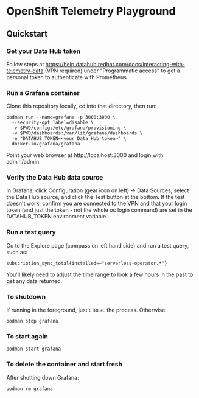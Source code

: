 # OpenShift Telemetry Playground

## Quickstart

### Get your Data Hub token

Follow steps at
https://help.datahub.redhat.com/docs/interacting-with-telemetry-data
(VPN required) under "Programmatic access" to get a personal token to
authenticate with Prometheus.

### Run a Grafana container

Clone this repository locally, cd into that directory, then run:

```
podman run --name=grafana -p 3000:3000 \
  --security-opt label=disable \
  -v $PWD/config:/etc/grafana/provisioning \
  -v $PWD/dashboards:/var/lib/grafana/dashboards \
  -e "DATAHUB_TOKEN=<your Data Hub token>" \
  docker.io/grafana/grafana
```

Point your web browser at http://localhost:3000 and login with
admin/admin.

### Verify the Data Hub data source

In Grafana, click Configuration (gear icon on left) -> Data Sources,
select the Data Hub source, and click the Test button at the
bottom. If the test doesn't work, confirm you are connected to the VPN
and that your login token (and just the token - not the whole oc login
command) are set in the DATAHUB_TOKEN environment variable.

### Run a test query

Go to the Explore page (compass on left hand side) and run a test query, such as:

```
subscription_sync_total{installed=~"serverless-operator.*"}
```

You'll likely need to adjust the time range to look a few hours in the
past to get any data returned.

### To shutdown

If running in the foreground, just `CTRL+C` the process. Otherwise:

```
podman stop grafana
```

### To start again

```
podman start grafana
```


### To delete the container and start fresh

After shutting down Grafana:

```
podman rm grafana
```
